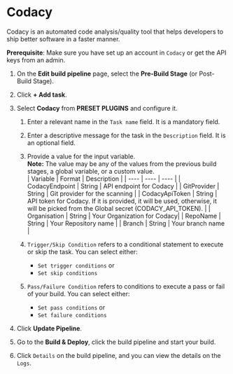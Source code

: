 # Codacy

Codacy is an automated code analysis/quality tool that helps developers to ship better software in a faster manner.

**Prerequisite**: Make sure you have set up an account in `Codacy` or get the API keys from an admin.

1. On the **Edit build pipeline** page, select the **Pre-Build Stage** (or Post-Build Stage).

2. Click **+ Add task**.

3. Select **Codacy** from **PRESET PLUGINS** and configure it.
    1. Enter a relevant name in the `Task name` field. It is a mandatory field.

    2. Enter a descriptive message for the task in the `Description` field. It is an optional field.
    
    3. Provide a value for the input variable.<br> **Note:** The value may be any of the values from the previous build stages, a global variable, or a custom value.</br>
        | Variable | Format | Description |
        | ---- | ---- | ---- |
        | CodacyEndpoint | String | API endpoint for Codacy |
        | GitProvider | String | Git provider for the scanning |
        | CodacyApiToken | String | API token for Codacy. If it is provided, it will be used, otherwise, it will be picked from the Global secret (CODACY_API_TOKEN). |
        | Organisation | String | Your Organization for Codacy|
        | RepoName | String | Your Repository name |
        | Branch | String | Your branch name |

    4. `Trigger/Skip Condition` refers to a conditional statement to execute or skip the task. You can select either:<ul><li>`Set trigger conditions` or</li><li>`Set skip conditions`</li></ul> 

    5. `Pass/Failure Condition` refers to conditions to execute a pass or fail of your build. You can select either:<ul><li>`Set pass conditions` or</li><li>`Set failure conditions`</li></ul> 

4. Click **Update Pipeline**.

5. Go to the **Build & Deploy**, click the build pipeline and start your build.

6. Click `Details` on the build pipeline, and you can view the details on the `Logs`.